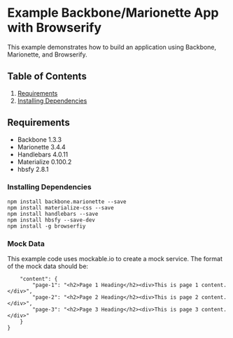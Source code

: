 # Example Backbone/Marionette App with Browserify

This example demonstrates how to build an application using Backbone, Marionette, and Browserify.

## Table of Contents

1. [Requirements](#requirements)
1. [Installing Dependencies](#installing-dependencies)

## Requirements

- Backbone 1.3.3
- Marionette 3.4.4
- Handlebars 4.0.11
- Materialize 0.100.2
- hbsfy 2.8.1

### Installing Dependencies

```npm install backbone --save
npm install backbone.marionette --save
npm install materialize-css --save
npm install handlebars --save
npm install hbsfy --save-dev
npm install -g browserfiy
```
### Mock Data
This example code uses mockable.io to create a mock service.
The format of the mock data should be:

```{
    "content": {
        "page-1": "<h2>Page 1 Heading</h2><div>This is page 1 content.</div>",
        "page-2": "<h2>Page 2 Heading</h2><div>This is page 2 content.</div>",
        "page-3": "<h2>Page 3 Heading</h2><div>This is page 3 content.</div>"
    }
}
```
